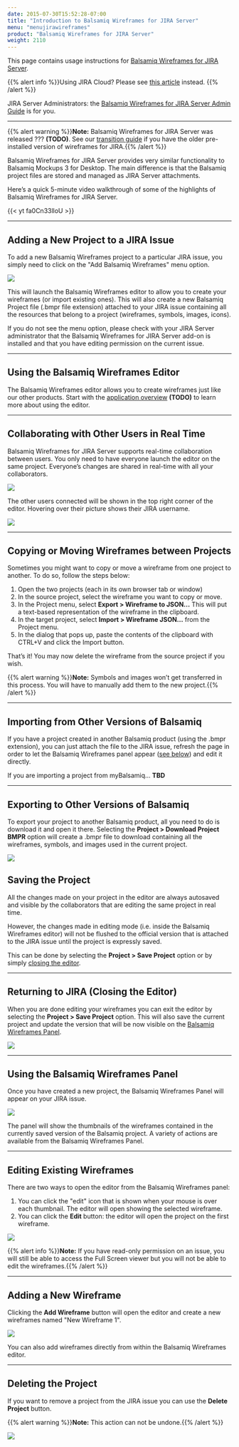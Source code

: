 ```yaml
---
date: 2015-07-30T15:52:28-07:00
title: "Introduction to Balsamiq Wireframes for JIRA Server"
menu: "menujirawireframes"
product: "Balsamiq Wireframes for JIRA Server"
weight: 2110
---
```


This page contains usage instructions for [Balsamiq Wireframes for JIRA Server](https://marketplace.atlassian.com/plugins/com.balsamiq.jira.plugins.mockups/server/overview).

{{% alert info %}}Using JIRA Cloud? Please see [this article](https://docs.balsamiq.com/jira/cloud/intro/) instead. {{% /alert %}}

JIRA Server Administrators: the [Balsamiq Wireframes for JIRA Server Admin Guide](../admin-guide/) is for you.

* * *

{{% alert warning %}}**Note:** Balsamiq Wireframes for JIRA Server was released ??? **(TODO)**. See our [transition guide](../transition-guide/) if you have the older pre-installed version of wireframes for JIRA.{{% /alert %}}

Balsamiq Wireframes for JIRA Server provides very similar functionality to Balsamiq Mockups 3 for Desktop. The main difference is that the Balsamiq project files are stored and managed as JIRA Server attachments.

Here’s a quick 5-minute video walkthrough of some of the highlights of Balsamiq Wireframes for JIRA Server.

{{< yt fa0Cn33lloU >}}

* * *

## Adding a New Project to a JIRA Issue

To add a new Balsamiq Wireframes project to a particular JIRA issue, you simply need to click on the "Add Balsamiq Wireframes" menu option.

![](//media.balsamiq.com/img/support/docs/jira/wireframes/user-guide-2.png)

This will launch the Balsamiq Wireframes editor to allow you to create your wireframes (or import existing ones). This will also create a new Balsamiq Project file (.bmpr file extension) attached to your JIRA issue containing all the resources that belong to a project (wireframes, symbols, images, icons).

If you do not see the menu option, please check with your JIRA Server administrator that the Balsamiq Wireframes for JIRA Server add-on is installed and that you have editing permission on the current issue.

* * *

## Using the Balsamiq Wireframes Editor

The Balsamiq Wireframes editor allows you to create wireframes just like our other products. Start with the [application overview](https://docs.balsamiq.com/jira/cloud/overview/) **(TODO)** to learn more about using the editor.

* * *

## Collaborating with Other Users in Real Time

Balsamiq Wireframes for JIRA Server supports real-time collaboration between users. You only need to have everyone launch the editor on the same project. Everyone’s changes are shared in real-time with all your collaborators.

![](//media.balsamiq.com/img/support/docs/jira/wireframes/user-guide-3.png)

The other users connected will be shown in the top right corner of the editor. Hovering over their picture shows their JIRA username.

![](//media.balsamiq.com/img/support/docs/jira/wireframes/user-guide-4.png)

* * *

## Copying or Moving Wireframes between Projects

Sometimes you might want to copy or move a wireframe from one project to another. To do so, follow the steps below:

1.  Open the two projects (each in its own browser tab or window)
2.  In the source project, select the wireframe you want to copy or move.
3.  In the Project menu, select **Export > Wireframe to JSON...** This will put a text-based representation of the wireframe in the clipboard.
4.  In the target project, select **Import > Wireframe JSON...** from the Project menu.
5.  In the dialog that pops up, paste the contents of the clipboard with CTRL+V and click the Import button.

That’s it! You may now delete the wireframe from the source project if you wish.

{{% alert warning %}}**Note:** Symbols and images won’t get transferred in this process. You will have to manually add them to the new project.{{% /alert %}}

* * *

## Importing from Other Versions of Balsamiq

If you have a project created in another Balsamiq product (using the .bmpr extension), you can just attach the file to the JIRA issue, refresh the page in order to let the Balsamiq Wireframes panel appear ([see below](#using-the-balsamiq-wireframes-panel)) and edit it directly.

If you are importing a project from myBalsamiq... **TBD**

* * *

## Exporting to Other Versions of Balsamiq

To export your project to another Balsamiq product, all you need to do is download it and open it there. Selecting the **Project > Download Project BMPR** option will create a .bmpr file to download containing all the wireframes, symbols, and images used in the current project.

![](//media.balsamiq.com/img/support/docs/jira/wireframes/user-guide-5.png)

## Saving the Project

All the changes made on your project in the editor are always autosaved and visible by the collaborators that are editing the same project in real time.

However, the changes made in editing mode (i.e. inside the Balsamiq Wireframes editor) will not be flushed to the official version that is attached to the JIRA issue until the project is expressly saved.

This can be done by selecting the **Project > Save Project** option or by simply [closing the editor](#returning-to-jira-closing-the-editor).

* * *

## Returning to JIRA (Closing the Editor)

When you are done editing your wireframes you can exit the editor by selecting the **Project > Save Project** option. This will also save the current project and update the version that will be now visible on the [Balsamiq Wireframes Panel](#using-the-balsamiq-wireframes-panel).

![](//media.balsamiq.com/img/support/docs/jira/wireframes/user-guide-6.png)

* * *

## Using the Balsamiq Wireframes Panel

Once you have created a new project, the Balsamiq Wireframes Panel will appear on your JIRA issue.

![](//media.balsamiq.com/img/support/docs/jira/wireframes/panel.png)

The panel will show the thumbnails of the wireframes contained in the currently saved version of the Balsamiq project. A variety of actions are available from the Balsamiq Wireframes Panel.

* * *

## Editing Existing Wireframes

There are two ways to open the editor from the Balsamiq Wireframes panel:

1.  You can click the "edit" icon that is shown when your mouse is over each thumbnail. The editor will open showing the selected wireframe.
2.  You can click the **Edit** button: the editor will open the project on the first wireframe.

![](//media.balsamiq.com/img/support/docs/jira/wireframes/edit.png)

{{% alert info %}}**Note:** If you have read-only permission on an issue, you will still be able to access the Full Screen viewer but you will not be able to edit the wireframes.{{% /alert %}}

* * *

## Adding a New Wireframe

Clicking the **Add Wireframe** button will open the editor and create a new wireframes named "New Wireframe 1".

![](//media.balsamiq.com/img/support/docs/jira/wireframes/addpanel.png)

You can also add wireframes directly from within the Balsamiq Wireframes editor.

* * *

## Deleting the Project

If you want to remove a project from the JIRA issue you can use the **Delete Project** button.

{{% alert warning %}}**Note:** This action can not be undone.{{% /alert %}}

![](//media.balsamiq.com/img/support/docs/jira/wireframes/deletepanel.png)
